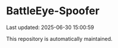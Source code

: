 # BattleEye-Spoofer

Last updated: 2025-06-30 15:00:59

This repository is automatically maintained.
